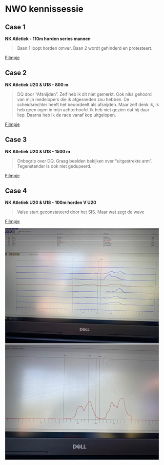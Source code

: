 # NWO kennissessie

## Case 1

**NK Atletiek - 110m horden series mannen**

> Baan 1 loopt horden omver.
> Baan 2 wordt gehinderd en protesteert.

[Filmpje](https://www.youtube.com/watch?v=8wB6Vckn-0o)



## Case 2

**NK Atletiek U20 & U18 - 800 m**

> DQ door “Afsnijden”. 
> Zelf heb ik dit niet gemerkt. Ook niks gehoord van mijn medelopers die ik afgesneden zou hebben. 
> De scheidsrechter heeft het beoordeelt als afsnijden. 
> Maar zelf denk ik, ik heb geen ogen in mijn achterhoofd. 
> Ik heb niet gezien dat hij daar liep. 
> Daarna heb ik de race vanaf kop uitgelopen.

[Filmpje](https://www.youtube.com/watch?v=XT9uEVWc4xM)



## Case 3

**NK Atletiek U20 & U18 - 1500 m**

> Onbegrip over DQ. 
> Graag beelden bekijken over “uitgestrekte arm”. Tegenstander is ook niet gedupeerd.

[Filmpje](https://www.youtube.com/watch?v=lCkRanaIFck)



## Case 4

**NK Atletiek U20 & U18 - 100m horden V U20**

> Valse start geconstateerd door het SIS.
> Maar wat zegt de wave

[Filmpje](https://www.youtube.com/watch?v=vlH6iVGXfHc)


![Waveform](/Waveform-combined.jpeg)
![Waveform](/Waveform-single.jpeg)

